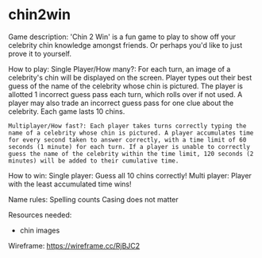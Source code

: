 # chin2win

Game description:
    'Chin 2 Win' is a fun game to play to show off your celebrity chin knowledge amongst friends. Or perhaps you'd like to just prove it to yourself.

How to play:
    Single Player/How many?: For each turn, an image of a celebrity's chin will be displayed on the screen. Player types out their best guess of the name of the celebrity whose chin is pictured. The player is allotted 1 incorrect guess pass each turn, which rolls over if not used. A player may also trade an incorrect guess pass for one clue about the celebrity.  Each game lasts 10 chins.

    Multiplayer/How fast?: Each player takes turns correctly typing the name of a celebrity whose chin is pictured. A player accumulates time for every second taken to answer correctly, with a time limit of 60 seconds (1 minute) for each turn. If a player is unable to correctly guess the name of the celebrity within the time limit, 120 seconds (2 minutes) will be added to their cumulative time.

How to win:
    Single player: Guess all 10 chins correctly!
    Multi player: Player with the least accumulated time wins!

Name rules:
    Spelling counts
    Casing does not matter

Resources needed:
- chin images

Wireframe:
https://wireframe.cc/RjBJC2

